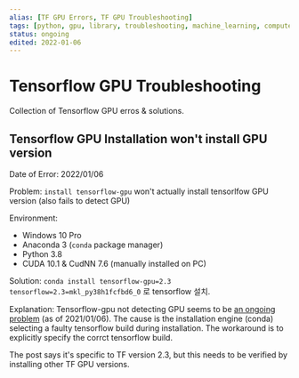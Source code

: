 ```yaml
---
alias: [TF GPU Errors, TF GPU Troubleshooting]
tags: [python, gpu, library, troubleshooting, machine_learning, computer_science, errors]
status: ongoing
edited: 2022-01-06
---
```


# Tensorflow GPU Troubleshooting
Collection of Tensorflow GPU erros & solutions.

## Tensorflow GPU Installation won't install GPU version
Date of Error: 2022/01/06

Problem: 
`install tensorflow-gpu` won't actually install tensorlfow GPU version (also fails to detect GPU)

Environment:
- Windows 10 Pro
- Anaconda 3 (`conda` package manager)
- Python 3.8
- CUDA 10.1 & CudNN 7.6 (manually installed on PC)

Solution:
`conda install tensorflow-gpu=2.3 tensorflow=2.3=mkl_py38h1fcfbd6_0` 로 tensorflow 설치.

Explanation:
Tensorflow-gpu not detecting GPU seems to be [an ongoing problem](https://github.com/ContinuumIO/anaconda-issues/issues/12194) (as of 2021/01/06).
The cause is the installation engine (conda) selecting a faulty tensorflow build during installation. The workaround is to explicitly specify the corrct tensorflow build.

The post says it's specific to TF version 2.3, but this needs to be verified by installing other TF GPU versions.